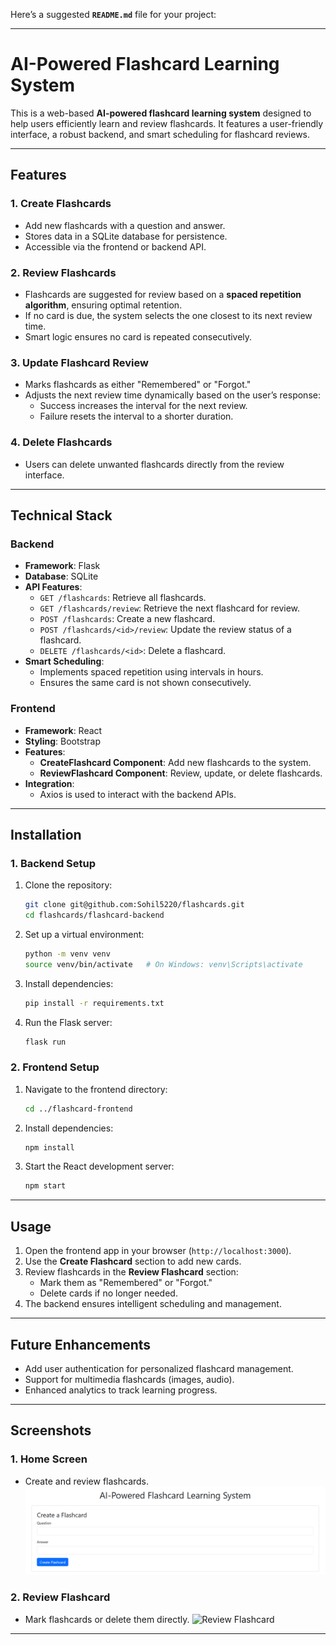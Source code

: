 Here’s a suggested **`README.md`** file for your project:

---

# **AI-Powered Flashcard Learning System**

This is a web-based **AI-powered flashcard learning system** designed to help users efficiently learn and review flashcards. It features a user-friendly interface, a robust backend, and smart scheduling for flashcard reviews.

---

## **Features**
### **1. Create Flashcards**
- Add new flashcards with a question and answer.
- Stores data in a SQLite database for persistence.
- Accessible via the frontend or backend API.

### **2. Review Flashcards**
- Flashcards are suggested for review based on a **spaced repetition algorithm**, ensuring optimal retention.
- If no card is due, the system selects the one closest to its next review time.
- Smart logic ensures no card is repeated consecutively.

### **3. Update Flashcard Review**
- Marks flashcards as either "Remembered" or "Forgot."
- Adjusts the next review time dynamically based on the user’s response:
  - Success increases the interval for the next review.
  - Failure resets the interval to a shorter duration.

### **4. Delete Flashcards**
- Users can delete unwanted flashcards directly from the review interface.

---

## **Technical Stack**

### **Backend**
- **Framework**: Flask
- **Database**: SQLite
- **API Features**:
  - `GET /flashcards`: Retrieve all flashcards.
  - `GET /flashcards/review`: Retrieve the next flashcard for review.
  - `POST /flashcards`: Create a new flashcard.
  - `POST /flashcards/<id>/review`: Update the review status of a flashcard.
  - `DELETE /flashcards/<id>`: Delete a flashcard.
- **Smart Scheduling**:
  - Implements spaced repetition using intervals in hours.
  - Ensures the same card is not shown consecutively.

### **Frontend**
- **Framework**: React
- **Styling**: Bootstrap
- **Features**:
  - **CreateFlashcard Component**: Add new flashcards to the system.
  - **ReviewFlashcard Component**: Review, update, or delete flashcards.
- **Integration**:
  - Axios is used to interact with the backend APIs.

---

## **Installation**

### **1. Backend Setup**
1. Clone the repository:
   ```bash
   git clone git@github.com:Sohil5220/flashcards.git
   cd flashcards/flashcard-backend
   ```
2. Set up a virtual environment:
   ```bash
   python -m venv venv
   source venv/bin/activate   # On Windows: venv\Scripts\activate
   ```
3. Install dependencies:
   ```bash
   pip install -r requirements.txt
   ```
4. Run the Flask server:
   ```bash
   flask run
   ```

### **2. Frontend Setup**
1. Navigate to the frontend directory:
   ```bash
   cd ../flashcard-frontend
   ```
2. Install dependencies:
   ```bash
   npm install
   ```
3. Start the React development server:
   ```bash
   npm start
   ```

---

## **Usage**
1. Open the frontend app in your browser (`http://localhost:3000`).
2. Use the **Create Flashcard** section to add new cards.
3. Review flashcards in the **Review Flashcard** section:
   - Mark them as "Remembered" or "Forgot."
   - Delete cards if no longer needed.
4. The backend ensures intelligent scheduling and management.

---

## **Future Enhancements**
- Add user authentication for personalized flashcard management.
- Support for multimedia flashcards (images, audio).
- Enhanced analytics to track learning progress.

---

## **Screenshots**

### **1. Home Screen**
- Create and review flashcards.
![Home Screen](images/CreateFlashCard.png)

### **2. Review Flashcard**
- Mark flashcards or delete them directly.
![Review Flashcard](link_to_screenshot/ReviewFlashCard.png)

---
